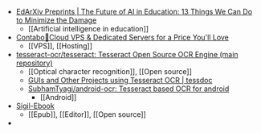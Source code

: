 - [EdArXiv Preprints | The Future of AI in Education: 13 Things We Can Do to Minimize the Damage](https://edarxiv.org/372vr/)
	- [[Artificial intelligence in education]]
- [Contabo🥇Cloud VPS & Dedicated Servers for a Price You'll Love](https://contabo.com/en/)
	- [[VPS]], [[Hosting]]
- [tesseract-ocr/tesseract: Tesseract Open Source OCR Engine (main repository)](https://github.com/tesseract-ocr/tesseract/tree/main#dependencies)
	- [[Optical character recognition]], [[Open source]]
	- [GUIs and Other Projects using Tesseract OCR | tessdoc](https://tesseract-ocr.github.io/tessdoc/User-Projects-%E2%80%93-3rdParty.html)
	- [SubhamTyagi/android-ocr: Tesseract based OCR for android](https://github.com/SubhamTyagi/android-ocr)
		- [[Android]]
- [Sigil-Ebook](https://sigil-ebook.com/)
	- [[Epub]], [[Editor]], [[Open source]]
-